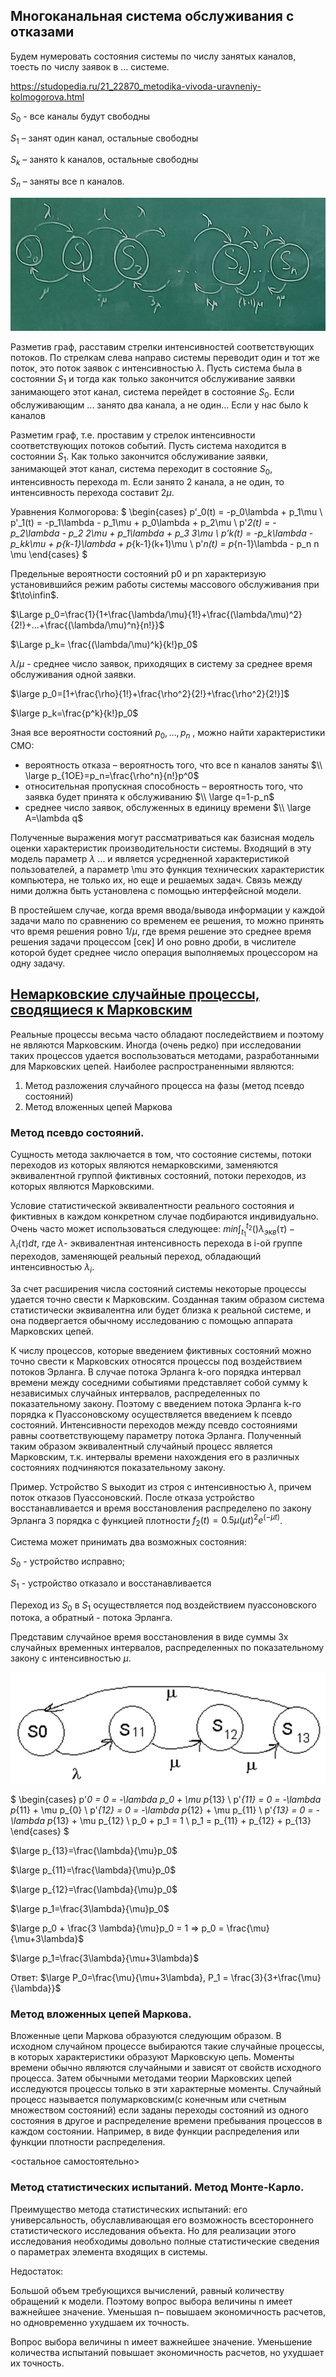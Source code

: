 ## Многоканальная система обслуживания с отказами

Будем нумеровать состояния системы по числу занятых каналов, тоесть по числу заявок в ... системе.

https://studopedia.ru/21_22870_metodika-vivoda-uravneniy-kolmogorova.html

$S_0$ - все каналы будут свободны

$S_1$ – занят один канал, остальные свободны

$S_k$ – занято k каналов, остальные свободны

$S_n$ – заняты все n каналов.

![](20221031_121352.jpg)

Разметив граф, расставим стрелки интенсивностей соответствующих потоков. По стрелкам слева направо системы переводит один и тот же поток, это поток заявок с интенсивностью $\lambda$. Пусть система была в состоянии $S_1$ и тогда как только закончится обслуживание заявки занимающего этот канал, система перейдет в состояние $S_0$. Если обслуживающим ... занято два канала, а не один... Если у нас было k каналов

Разметим граф, т.е. проставим у стрелок интенсивности соответствующих потоков событий. Пусть система находится в состоянии $S_1$. Как только закончится обслуживание заявки, занимающей этот канал, система переходит в состояние $S_0$, интенсивность перехода m. Если занято 2 канала, а не один, то интенсивность перехода составит $2\mu$.

Уравнения Колмогорова:
$
\begin{cases}
p'_0(t) = -p_0\lambda + p_1\mu \\
p'_1(t) = -p_1\lambda - p_1\mu + p_0\lambda + p_2\mu \\
p'_2(t) = -p_2\lambda - p_2 2\mu + p_1\lambda + p_3 3\mu \\
p'_k(t) = -p_k\lambda - p_kk\mu + p_{k-1}\lambda + p_{k-1}(k+1)\mu \\
p'_n(t) = p_{n-1}\lambda - p_n n \mu
\end{cases}
$

Предельные вероятности состояний p0 и pn характеризую установившийся режим работы системы массового обслуживания при $t\to\infin$.

$\Large p_0=\frac{1}{1+\frac{\lambda/\mu}{1!}+\frac{(\lambda/\mu)^2}{2!}+...+\frac{(\lambda/\mu)^n}{n!}}$

$\Large p_k= \frac{(\lambda/\mu)^k}{k!}p_0$

$\lambda/\mu$ - среднее число заявок, приходящих в систему за среднее время обслуживания одной заявки.

$\large p_0=[1+\frac{\rho}{1!}+\frac{\rho^2}{2!}+\frac{\rho^2}{2!}]$

$\large p_k=\frac{p^k}{k!}p_0$

Зная все вероятности состояний $p_0 , … , p_n$ , можно найти характеристики СМО:

* вероятность отказа – вероятность того, что все n каналов заняты 
$\\ \large p_{1OE}=p_n=\frac{\rho^n}{n!}p^0$
* относительная пропускная способность – вероятность того, что заявка будет принята к обслуживанию
$\\ \large q=1-p_n$
* среднее число заявок, обслуженных в единицу времени
$\\ \large A=\lambda q$

Полученные выражения могут рассматриваться как базисная модель оценки характеристик производительности системы. Входящий в эту модель параметр $\lambda$ ... и является усредненной характеристикой пользователей, а параметр \mu это функция технических характеристик компьютера, не только их, но еще и решаемых задач. Связь между ними должна быть установлена с помощью интерфейсной модели.

В простейшем случае, когда время ввода/вывода информации у каждой задачи мало по сравнению со временем ее решения, то можно принять что время решения ровно $1/\mu$, где время решение это среднее время решения задачи процессом [сек] И оно ровно дроби, в числителе которой будет среднее число операция выполняемых процессором на одну задачу. 

## [Немарковские случайные процессы, сводящиеся к Марковским](https://studfile.net/preview/725120/page:11/)
Реальные процессы весьма часто обладают последействием и поэтому не являются Марковским. Иногда (очень редко) при исследовании таких процессов удается воспользоваться методами, разработанными для Марковских цепей. Наиболее распространенными являются:
1. Метод разложения случайного процесса на фазы (метод псевдо состояний)
2. Метод вложенных цепей Маркова

### Метод псевдо состояний.
Сущность метода заключается в том, что состояние системы, потоки переходов из которых являются немарковскими, заменяются эквивалентной группой фиктивных состояний, потоки переходов, из которых являются Марковскими.

Условие статистической эквивалентности реального состояния и фиктивных в каждом конкретном случае подбираются индивидуально. Очень часто может использоваться следующее: $min \int_{t_1}^{t_2}{()\lambda_{экв}(\tau)-\lambda_i(\tau)dt}$, где $\lambda$- эквивалентная интенсивность перехода в i-ой группе переходов, заменяющей реальный переход, обладающий интенсивностью $\lambda_i$.

За счет расширения числа состояний системы некоторые процессы удается точно свести к Марковским. Созданная таким образом система статистически эквивалентна или будет близка к реальной системе, и она подвергается обычному исследованию с помощью аппарата Марковских цепей. 

К числу процессов, которые введением фиктивных состояний можно точно свести к Марковских относятся процессы под воздействием потоков Эрланга. В случае потока Эрланга k-ого порядка интервал времени между соседними событиями представляет собой сумму k независимых случайных интервалов, распределенных по показательному закону. Поэтому с введением потока Эрланга k-го порядка к Пуассоновскому осуществляется введением k псевдо состояний. Интенсивности переходов между псевдо состояниями равны соответствующему параметру потока Эрланга. Полученный таким образом эквивалентный случайный процесс является Марковским, т.к. интервалы времени нахождения его в различных состояниях подчиняются показательному закону.

Пример. Устройство S выходит из строя с интенсивностью $\lambda$, причем поток отказов Пуассоновский. После отказа устройство восстанавливается и время восстановления распределено по закону Эрланга 3 порядка с функцией плотности $f_2(t)=0.5\mu(\mu t)^2 e^(-\mu t)$.

Система может принимать два возможных состояния:

$S_0$ - устройство исправно;

$S_1$ - устройство отказало и восстанавливается

Переход из $S_0$ в $S_1$ осуществляется под воздействием пуассоновского потока, а обратный - потока Эрланга.

Представим случайное время восстановления в виде суммы 3х случайных временных интервалов, распределенных по показательному закону с интенсивностью $\mu$.

![](gr.png)

$
\begin{cases}
p'_0 = 0 = -\lambda p_0 + \mu p_{13} \\
p'_{11} = 0 = -\lambda p_{11} + \mu p_{0} \\
p'_{12} = 0 = -\lambda p_{12} + \mu p_{11} \\
p'_{13} = 0 = -\lambda p_{13} + \mu p_{12} \\
p_0 + p_1 = 1 \\
p_1 = p_{11} + p_{12} + p_{13}
\end{cases}
$

$\large p_{13}=\frac{\lambda}{\mu}p_0$

$\large p_{11}=\frac{\lambda}{\mu}p_0$

$\large p_{12}=\frac{\lambda}{\mu}p_0$

$\large p_1=\frac{3\lambda}{\mu}p_0$

$\large p_0 + \frac{3 \lambda}{\mu}p_0 = 1 => p_0 = \frac{\mu}{\mu+3\lambda}$

$\large p_1=\frac{3\lambda}{\mu+3\lambda}$

Ответ: $\large P_0=\frac{\mu}{\mu+3\lambda}, P_1 = \frac{3}{3+\frac{\mu}{\lambda}}$

### Метод вложенных цепей Маркова.
Вложенные цепи Маркова образуются следующим образом. В исходном случайном процессе выбираются такие случайные процессы, в которых характеристики образуют Марковскую цепь. Моменты времени обычно являются случайными и зависят от свойств исходного процесса. Затем обычными методами теории Марковских цепей исследуются процессы только в эти характерные моменты. Случайный процесс называется полумарковским(с конечным или счетным множеством состояний) если заданы переходы состояний из одного состояния в другое и распределение времени пребывания процессов в каждом состоянии. Например, в виде функции распределения или функции плотности распределения.

<остальное самостоятельно>

### Метод статистических испытаний. Метод Монте-Карло.
Преимущество метода статистических испытаний: его универсальность, обуславливающая его возможность всестороннего статистического исследования объекта. Но для реализации этого исследования необходимы довольно полные статистические сведения о параметрах элемента входящих в системы.

 Недостаток:

Большой объем требующихся вычислений, равный количеству обращений к модели. Поэтому вопрос выбора величины n имеет важнейшее значение. Уменьшая n– повышаем экономичность расчетов, но одновременно ухудшаем их точность.

Вопрос выбора величины n имеет важнейшее значение. Уменьшение количества испытаний повышает экономичность расчетов, но ухудшает их точность.